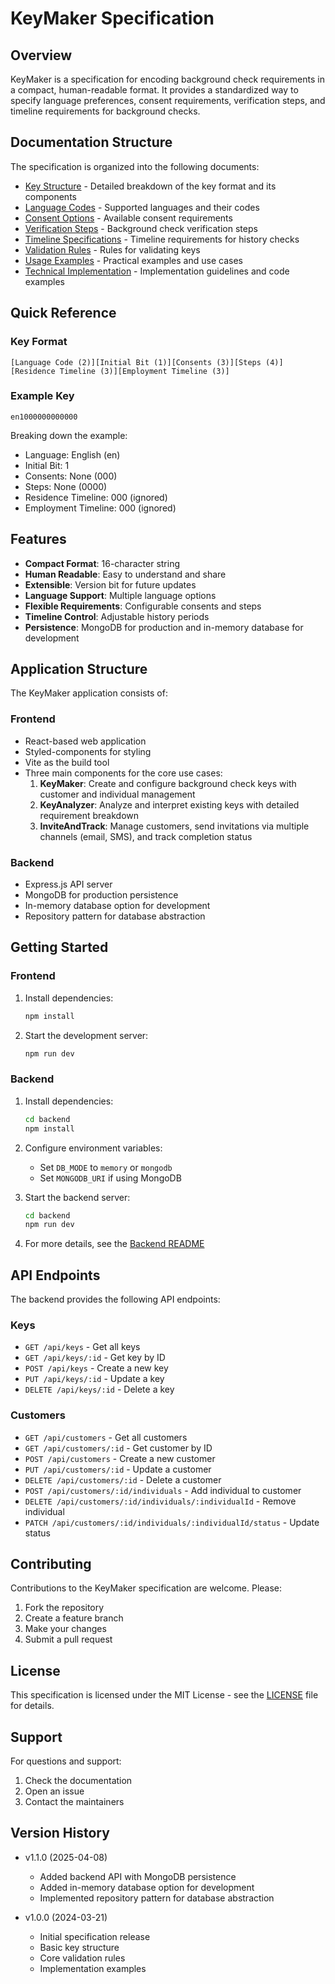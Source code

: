 # KeyMaker Specification

## Overview

KeyMaker is a specification for encoding background check requirements in a compact, human-readable format. It provides a standardized way to specify language preferences, consent requirements, verification steps, and timeline requirements for background checks.

## Documentation Structure

The specification is organized into the following documents:

- [Key Structure](docs/key-structure.md) - Detailed breakdown of the key format and its components
- [Language Codes](docs/language-codes.md) - Supported languages and their codes
- [Consent Options](docs/consent-options.md) - Available consent requirements
- [Verification Steps](docs/verification-steps.md) - Background check verification steps
- [Timeline Specifications](docs/timeline-specifications.md) - Timeline requirements for history checks
- [Validation Rules](docs/validation-rules.md) - Rules for validating keys
- [Usage Examples](docs/usage-examples.md) - Practical examples and use cases
- [Technical Implementation](docs/technical-implementation.md) - Implementation guidelines and code examples

## Quick Reference

### Key Format
```
[Language Code (2)][Initial Bit (1)][Consents (3)][Steps (4)][Residence Timeline (3)][Employment Timeline (3)]
```

### Example Key
```
en1000000000000
```
Breaking down the example:
- Language: English (en)
- Initial Bit: 1
- Consents: None (000)
- Steps: None (0000)
- Residence Timeline: 000 (ignored)
- Employment Timeline: 000 (ignored)

## Features

- **Compact Format**: 16-character string
- **Human Readable**: Easy to understand and share
- **Extensible**: Version bit for future updates
- **Language Support**: Multiple language options
- **Flexible Requirements**: Configurable consents and steps
- **Timeline Control**: Adjustable history periods
- **Persistence**: MongoDB for production and in-memory database for development

## Application Structure

The KeyMaker application consists of:

### Frontend
- React-based web application
- Styled-components for styling
- Vite as the build tool
- Three main components for the core use cases:
  1. **KeyMaker**: Create and configure background check keys with customer and individual management
  2. **KeyAnalyzer**: Analyze and interpret existing keys with detailed requirement breakdown
  3. **InviteAndTrack**: Manage customers, send invitations via multiple channels (email, SMS), and track completion status

### Backend
- Express.js API server
- MongoDB for production persistence
- In-memory database option for development
- Repository pattern for database abstraction

## Getting Started

### Frontend
1. Install dependencies:
   ```bash
   npm install
   ```

2. Start the development server:
   ```bash
   npm run dev
   ```

### Backend
1. Install dependencies:
   ```bash
   cd backend
   npm install
   ```

2. Configure environment variables:
   - Set `DB_MODE` to `memory` or `mongodb`
   - Set `MONGODB_URI` if using MongoDB

3. Start the backend server:
   ```bash
   cd backend
   npm run dev
   ```

4. For more details, see the [Backend README](backend/README.md)

## API Endpoints

The backend provides the following API endpoints:

### Keys
- `GET /api/keys` - Get all keys
- `GET /api/keys/:id` - Get key by ID
- `POST /api/keys` - Create a new key
- `PUT /api/keys/:id` - Update a key
- `DELETE /api/keys/:id` - Delete a key

### Customers
- `GET /api/customers` - Get all customers
- `GET /api/customers/:id` - Get customer by ID
- `POST /api/customers` - Create a new customer
- `PUT /api/customers/:id` - Update a customer
- `DELETE /api/customers/:id` - Delete a customer
- `POST /api/customers/:id/individuals` - Add individual to customer
- `DELETE /api/customers/:id/individuals/:individualId` - Remove individual
- `PATCH /api/customers/:id/individuals/:individualId/status` - Update status

## Contributing

Contributions to the KeyMaker specification are welcome. Please:

1. Fork the repository
2. Create a feature branch
3. Make your changes
4. Submit a pull request

## License

This specification is licensed under the MIT License - see the [LICENSE](LICENSE) file for details.

## Support

For questions and support:
1. Check the documentation
2. Open an issue
3. Contact the maintainers

## Version History

- v1.1.0 (2025-04-08)
  - Added backend API with MongoDB persistence
  - Added in-memory database option for development
  - Implemented repository pattern for database abstraction

- v1.0.0 (2024-03-21)
  - Initial specification release
  - Basic key structure
  - Core validation rules
  - Implementation examples